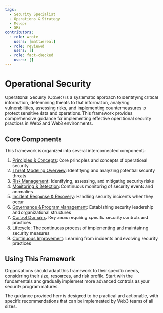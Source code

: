 ```yaml
---
tags:
  - Security Specialist
  - Operations & Strategy
  - Devops
  - SRE
contributors:
  - role: wrote
    users: [mattaereal]
  - role: reviewed
    users: []
  - role: fact-checked
    users: []
---
```


# Operational Security

Operational Security (OpSec) is a systematic approach to identifying critical information, determining threats to that information, analyzing vulnerabilities, assessing risks, and implementing countermeasures to protect sensitive data and operations. This framework provides comprehensive guidance for implementing effective operational security practices in Web2 and Web3 environments.

## Core Components

This framework is organized into several interconnected components:

1. [Principles & Concepts](./principles/): Core principles and concepts of operational security
2. [Threat Modeling Overview](./threat-modeling-overview.md): Identifying and analyzing potential security threats
3. [Risk Management](./risk-management.md): Identifying, assessing, and mitigating security risks
4. [Monitoring & Detection](./monitoring.md): Continuous monitoring of security events and anomalies
5. [Incident Response & Recovery](./incident-response-recovery.md): Handling security incidents when they occur
6. [Governance & Program Management](./governance-program-management.md): Establishing security leadership and organizational structures
7. [Control Domains](./control-domains.md): Key areas requiring specific security controls and practices
8. [Lifecycle](./lifecycle.md): The continuous process of implementing and maintaining security measures
9. [Continuous Improvement](./continuous-improvement-metrics.md): Learning from incidents and evolving security practices

## Using This Framework

Organizations should adapt this framework to their specific needs, considering their size, resources, and risk profile. Start with the fundamentals and gradually implement more advanced controls as your security program matures.

The guidance provided here is designed to be practical and actionable, with specific recommendations that can be implemented by Web3 teams of all sizes.
